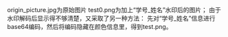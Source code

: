 origin_picture.jpg为原始图片
test0.png为加上“学号_姓名”水印后的图片；
由于水印解码后显示得不够清楚，又采取了另一种方法：
先对“学号_姓名”信息进行base64编码，然后将编码隐藏在颜色信息里，得到test.png。